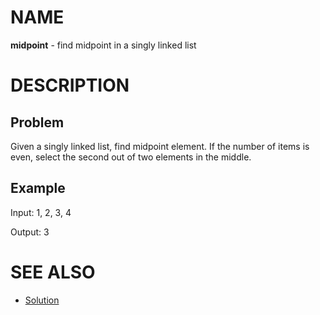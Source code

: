 # NAME

**midpoint** - find midpoint in a singly linked list


# DESCRIPTION

## Problem

Given a singly linked list, find midpoint element. If the number of items is
even, select the second out of two elements in the middle.

## Example

Input: 1, 2, 3, 4

Output: 3


# SEE ALSO

* [Solution](./solution.md)
